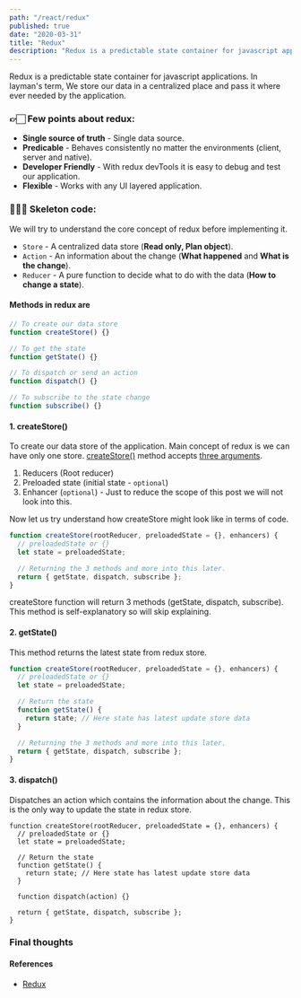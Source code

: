 ```yaml
---
path: "/react/redux"
published: true
date: "2020-03-31"
title: "Redux"
description: "Redux is a predictable state container for javascript applications"
---
```


Redux is a predictable state container for javascript applications. In layman's term, We store our data in a centralized place and pass it where ever needed by the application.

### 👉🏻 Few points about redux:

- **Single source of truth** - Single data source.
- **Predicable** - Behaves consistently no matter the environments (client, server and native).
- **Developer Friendly** - With redux devTools it is easy to debug and test our application.
- **Flexible** - Works with any UI layered application.

### 👨🏻‍💻 Skeleton code:

We will try to understand the core concept of redux before implementing it.

- `Store` - A centralized data store (**Read only, Plan object**).
- `Action` - An information about the change (**What happened** and **What is the change**).
- `Reducer` - A pure function to decide what to do with the data (**How to change a state**).

#### Methods in redux are

```js
// To create our data store
function createStore() {}

// To get the state
function getState() {}

// To dispatch or send an action
function dispatch() {}

// To subscribe to the state change
function subscribe() {}
```

#### 1. createStore()

To create our data store of the application. Main concept of redux is we can have only one store. [createStore()](https://redux.js.org/api/createstore) method accepts [three arguments](https://redux.js.org/api/createstore#arguments).

1. Reducers (Root reducer)
1. Preloaded state (initial state - `optional`)
1. Enhancer (`optional`) - Just to reduce the scope of this post we will not look into this.

Now let us try understand how createStore might look like in terms of code.

```js
function createStore(rootReducer, preloadedState = {}, enhancers) {
  // preloadedState or {}
  let state = preloadedState;

  // Returning the 3 methods and more into this later.
  return { getState, dispatch, subscribe };
}
```

createStore function will return 3 methods (getState, dispatch, subscribe). This method is self-explanatory so will skip explaining.

#### 2. getState()

This method returns the latest state from redux store.

```js
function createStore(rootReducer, preloadedState = {}, enhancers) {
  // preloadedState or {}
  let state = preloadedState;

  // Return the state
  function getState() {
    return state; // Here state has latest update store data
  }

  // Returning the 3 methods and more into this later.
  return { getState, dispatch, subscribe };
}
```

#### 3. dispatch()

Dispatches an action which contains the information about the change. This is the only way to update the state in redux store.

```js{10-10}
function createStore(rootReducer, preloadedState = {}, enhancers) {
  // preloadedState or {}
  let state = preloadedState;

  // Return the state
  function getState() {
    return state; // Here state has latest update store data
  }

  function dispatch(action) {}

  return { getState, dispatch, subscribe };
}
```

### Final thoughts

#### References

- [Redux](https://redux.js.org/introduction/getting-started)
